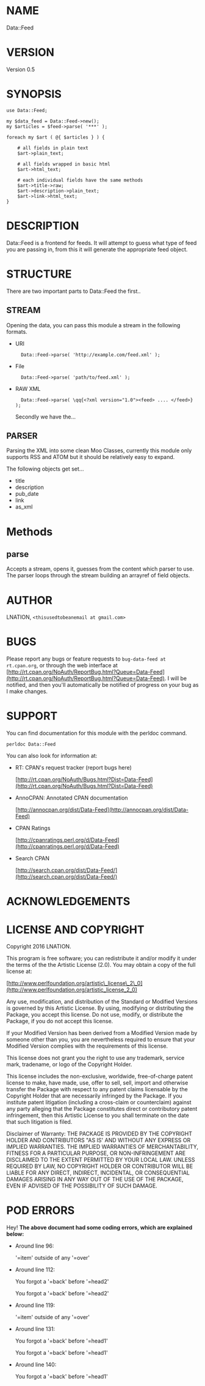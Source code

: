 # NAME

Data::Feed

# VERSION

Version 0.5

# SYNOPSIS

    use Data::Feed;

    my $data_feed = Data::Feed->new();
    my $articles = $feed->parse( '***' );

    foreach my $art ( @{ $articles } ) {

        # all fields in plain text 
        $art->plain_text;

        # all fields wrapped in basic html
        $art->html_text;

        # each individual fields have the same methods
        $art->title->raw;
        $art->description->plain_text;
        $art->link->html_text;
    }

# DESCRIPTION

Data::Feed is a frontend for feeds. It will attempt to guess what type of feed you are passing in, from this it will generate the appropriate feed object.

# STRUCTURE

There are two important parts to Data::Feed the first..

## STREAM

Opening the data, you can pass this module a stream in the following formats.

- URI

        Data::Feed->parse( 'http://example.com/feed.xml' );

- File

        Data::Feed->parse( 'path/to/feed.xml' );

- RAW XML

        Data::Feed->parse( \qq{<?xml version="1.0"><feed> .... </feed>} );

    Secondly we have the...

## PARSER

Parsing the XML into some clean Moo Classes, currently this module only supports RSS and ATOM 
but it should be relatively easy to expand.

The following objects get set...

- title
- description
- pub\_date
- link
- as\_xml

# Methods

## parse 

Accepts a stream, opens it, guesses from the content which parser to use.
The parser loops through the stream building an arrayref of field objects.



# AUTHOR

LNATION, `<thisusedtobeanemail at gmail.com>`

# BUGS

Please report any bugs or feature requests to `bug-data-feed at rt.cpan.org`, or through
the web interface at [http://rt.cpan.org/NoAuth/ReportBug.html?Queue=Data-Feed](http://rt.cpan.org/NoAuth/ReportBug.html?Queue=Data-Feed).  I will be notified, and then you'll
automatically be notified of progress on your bug as I make changes.

# SUPPORT

You can find documentation for this module with the perldoc command.

    perldoc Data::Feed

You can also look for information at:

- RT: CPAN's request tracker (report bugs here)

    [http://rt.cpan.org/NoAuth/Bugs.html?Dist=Data-Feed](http://rt.cpan.org/NoAuth/Bugs.html?Dist=Data-Feed)

- AnnoCPAN: Annotated CPAN documentation

    [http://annocpan.org/dist/Data-Feed](http://annocpan.org/dist/Data-Feed)

- CPAN Ratings

    [http://cpanratings.perl.org/d/Data-Feed](http://cpanratings.perl.org/d/Data-Feed)

- Search CPAN

    [http://search.cpan.org/dist/Data-Feed/](http://search.cpan.org/dist/Data-Feed/)

# ACKNOWLEDGEMENTS

# LICENSE AND COPYRIGHT

Copyright 2016 LNATION.

This program is free software; you can redistribute it and/or modify it
under the terms of the the Artistic License (2.0). You may obtain a
copy of the full license at:

[http://www.perlfoundation.org/artistic\_license\_2\_0](http://www.perlfoundation.org/artistic_license_2_0)

Any use, modification, and distribution of the Standard or Modified
Versions is governed by this Artistic License. By using, modifying or
distributing the Package, you accept this license. Do not use, modify,
or distribute the Package, if you do not accept this license.

If your Modified Version has been derived from a Modified Version made
by someone other than you, you are nevertheless required to ensure that
your Modified Version complies with the requirements of this license.

This license does not grant you the right to use any trademark, service
mark, tradename, or logo of the Copyright Holder.

This license includes the non-exclusive, worldwide, free-of-charge
patent license to make, have made, use, offer to sell, sell, import and
otherwise transfer the Package with respect to any patent claims
licensable by the Copyright Holder that are necessarily infringed by the
Package. If you institute patent litigation (including a cross-claim or
counterclaim) against any party alleging that the Package constitutes
direct or contributory patent infringement, then this Artistic License
to you shall terminate on the date that such litigation is filed.

Disclaimer of Warranty: THE PACKAGE IS PROVIDED BY THE COPYRIGHT HOLDER
AND CONTRIBUTORS "AS IS' AND WITHOUT ANY EXPRESS OR IMPLIED WARRANTIES.
THE IMPLIED WARRANTIES OF MERCHANTABILITY, FITNESS FOR A PARTICULAR
PURPOSE, OR NON-INFRINGEMENT ARE DISCLAIMED TO THE EXTENT PERMITTED BY
YOUR LOCAL LAW. UNLESS REQUIRED BY LAW, NO COPYRIGHT HOLDER OR
CONTRIBUTOR WILL BE LIABLE FOR ANY DIRECT, INDIRECT, INCIDENTAL, OR
CONSEQUENTIAL DAMAGES ARISING IN ANY WAY OUT OF THE USE OF THE PACKAGE,
EVEN IF ADVISED OF THE POSSIBILITY OF SUCH DAMAGE.

# POD ERRORS

Hey! **The above document had some coding errors, which are explained below:**

- Around line 96:

    '=item' outside of any '=over'

- Around line 112:

    You forgot a '=back' before '=head2'

    You forgot a '=back' before '=head2'

- Around line 119:

    '=item' outside of any '=over'

- Around line 131:

    You forgot a '=back' before '=head1'

    You forgot a '=back' before '=head1'

- Around line 140:

    You forgot a '=back' before '=head1'
